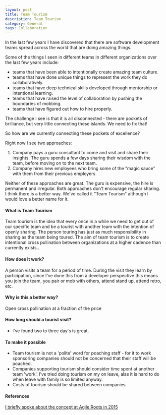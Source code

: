 ```yaml
---
layout: post
title: Team Tourism
description: Team Tourism
category: General
tags: Collaboration
---
```


In the last few years I have discovered that there are software development teams spread across the world that are doing amazing things.

Some of the things I seen in different teams in different organizations over the last few years include:

- teams that have been able to intentionally create amazing team culture.  
- teams that have done unique things to represent the work they do collaboratively.  
- teams that have deep technical skills developed through mentorship or intentional learning.  
- teams that have raised the level of collaboration by pushing the boundaries of mobbing.  
- teams that have figured out how to hire properly.

The challenge I see is that it is all disconnected - there are pockets of brilliance, but very little connecting these islands. We need to fix that!

So how are we currently connecting these pockets of excellence? 

Right now I see two approaches:

1) Company pays a guru consultant to come and visit and share their insights. The guru spends a few days sharing their wisdom with the team, before moving on to the next team.
2) Company hires new employees who bring some of the "magic sauce" with them from their previous employers.

Neither of these approaches are great. The guru is expensive, the hire is permanent and irregular. Both approaches don't encourage regular sharing. I think there is a better way. We've called it "Team Tourism" although I would love a better name for it.

#### What is Team Tourism ####

Team tourism is the idea that every once in a while we need to get out of our specific team and be a tourist with another team with the intention of openly sharing. The person touring has just as much responsibility in sharing as the team being toured. The aim of team tourism is to create intentional cross pollination between organizations at a higher cadence than currently exists..

#### How does it work? ####

A person visits a team for a period of time. During the visit they learn by participation, since I've done this from a developer perspective this means you join the team, you pair or mob with others, attend stand up, attend retro, etc.

#### Why is this a better way? ####

Open cross pollination at a fraction of the price 

#### How long should a tourist visit? ####

- I've found two to three day's is great.  

#### To make it possible ####

- Team tourism is not a 'polite' word for poaching staff - for it to work sponsoring companies should not be concerned that their staff will be poached.  
- Companies supporting tourism should consider time spent at another team 'work'. I've tried doing tourism on my on leave, alas it is hard to do when leave with family is so limited anyway.  
- Costs of tourism should be shared between companies.

#### References ####

[I briefly spoke about the concept at Agile Roots in 2015](http://www.agileroots.com/)  

